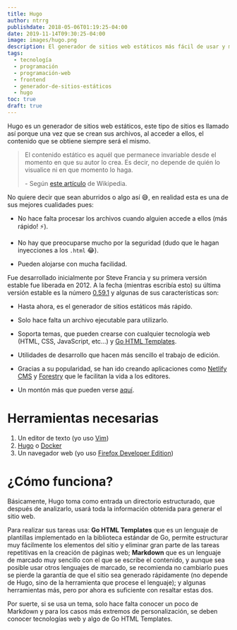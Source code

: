 ```yaml
---
title: Hugo
author: ntrrg
publishdate: 2018-05-06T01:19:25-04:00
date: 2019-11-14T09:30:25-04:00
image: images/hugo.png
description: El generador de sitios web estáticos más fácil de usar y más rápido del mundo.
tags:
  - tecnología
  - programación
  - programación-web
  - frontend
  - generador-de-sitios-estáticos
  - hugo
toc: true
draft: true
---
```


Hugo es un generador de sitios web estáticos, este tipo de sitios es llamado
así porque una vez que se crean sus archivos, al acceder a ellos, el contenido
que se obtiene siempre será el mismo.

[Contenido dinámico]: https://es.wikipedia.org/wiki/Contenido_din%C3%A1mico

> El contenido estático es aquél que permanece invariable desde el momento en
> que su autor lo crea. Es decir, no depende de quién lo visualice ni en que
> momento lo haga.
>
> \- Según [este artículo][Contenido dinámico] de Wikipedia.

No quiere decir que sean aburridos o algo así 😅, en realidad esta es una de
sus mejores cualidades pues:

* No hace falta procesar los archivos cuando alguien accede a ellos (más
  rápido! ⚡).

* No hay que preocuparse mucho por la seguridad (dudo que le hagan
  inyecciones a los `.html` 😂).

* Pueden alojarse con mucha facilidad.

[Hugo releases]: https://github.com/gohugoio/hugo/releases/

Fue desarrollado inicialmente por Steve Francia y su primera versión estable
fue liberada en 2012. A la fecha (mientras escribía esto) su última versión
estable es la número [0.59.1][Hugo releases] y algunas de sus características
son:

[Go HTML Templates]: http://golang.org/pkg/html/template/
[Netlify CMS]: https://www.netlifycms.org/
[Forestry]: https://forestry.io
[Hugo features]: https://gohugo.io/about/features/

* Hasta ahora, es el generador de sitios estáticos más rápido.

* Solo hace falta un archivo ejecutable para utilizarlo.

* Soporta temas, que pueden crearse con cualquier tecnología web (HTML, CSS,
  JavaScript, etc...) y [Go HTML Templates][].

* Utilidades de desarrollo que hacen más sencillo el trabajo de edición.

* Gracias a su popularidad, se han ido creando aplicaciones como
  [Netlify CMS][] y [Forestry][] que le facilitan la vida a los editores.

* Un montón más que pueden verse [aquí][Hugo features].

# Herramientas necesarias

[Hugo]: https://gohugo.io
[Vim]: https://www.vim.org/
[Docker]: https://docker.com
[Firefox Developer Edition]: https://www.mozilla.org/en-US/firefox/developer/

1. Un editor de texto (yo uso [Vim][])
2. [Hugo][] o [Docker][]
3. Un navegador web (yo uso [Firefox Developer Edition][])

# ¿Cómo funciona?

Básicamente, Hugo toma como entrada un directorio estructurado, que después de
analizarlo, usará toda la información obtenida para generar el sitio web.

Para realizar sus tareas usa: **Go HTML Templates** que es un lenguaje de
plantillas implementado en la biblioteca estándar de Go, permite estructurar
muy fácilmente los elementos del sitio y eliminar gran parte de las tareas
repetitivas en la creación de páginas web; **Markdown** que es un lenguaje de
marcado muy sencillo con el que se escribe el contenido, y aunque sea posible
usar otros lenguajes de marcado, se recomienda no cambiarlo pues se pierde la
garantía de que el sitio sea generado rápidamente (no depende de Hugo, sino de
la herramienta que procese el lenguaje); y algunas herramientas más, pero por
ahora es suficiente con resaltar estas dos.

Por suerte, si se usa un tema, solo hace falta conocer un poco de Markdown y
para los casos más extremos de personalización, se deben conocer tecnologías
web y algo de Go HTML Templates. 

